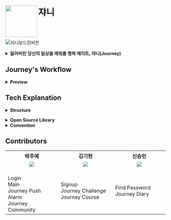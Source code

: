 

#  쟈니 <img src="https://user-images.githubusercontent.com/28949235/125798720-ee361799-6821-4460-bd8d-7641254dfb80.png" align=left width=100>
<br>
<br>

![쟈니보드흰버전](https://user-images.githubusercontent.com/28949235/125825984-5d6087d6-e8bd-4b4b-8ad8-004736141a6d.png)
<details>
	<summary><b>잃어버린 당신의 일상을 깨워줄 행복 메이트, 쟈니(Journey)</b><br></summary>
	쟈니는 일상에서 중요하지만 잊고 살아가는 것들을 끊임없이 일깨워주는 ‘행복 찾기’ 서비스입니다.  재미있는 콘셉트의 캐릭터가 사용자의 일상에 쉽게 다가감으로써 행복을 찾아내는 습관이 생길 수 있도록 도와줍니다.  푸시 알림으로 일상의 안부 메시지를 받아보고, 하루 단위 랜덤 챌린지를 완수하여 나만의 소확행을 기록하고 공유해보세요 . 
	</details>

## Journey's Workflow 

<details>
	<summary><b>Preview</b><br></summary>
	<div markdown="1">
    <img src="https://user-images.githubusercontent.com/28949235/125818953-985f2d8b-442d-41e6-833c-c82aaa95f672.png" alt="image" />

    <img src="https://user-images.githubusercontent.com/58849278/126058907-1f14f778-5784-432e-bfa4-1a7c05110391.png" />
    <img src="https://user-images.githubusercontent.com/58849278/126058934-63c29b0c-9521-4465-ba1d-615f9e273e7d.png" />
	<img src="https://user-images.githubusercontent.com/28949235/125819660-29a88675-1b4d-4a72-b358-5917d71b4f6b.png" />
	<img src="https://user-images.githubusercontent.com/58849278/125906281-1427c872-10af-4cad-b791-c9f6722ee39d.png" />
	<img src="https://user-images.githubusercontent.com/28949235/125819715-3f5a355f-5ee7-4465-999d-455550becd82.png" />
  <img src=" https://user-images.githubusercontent.com/58849278/125941121-64159098-e277-465a-a82c-5d1b152a9e1b.png" />
	<img src="https://user-images.githubusercontent.com/58849278/125941262-a64007c8-62d6-4f45-8188-726ad4ace3e0.png" />
	<img src="https://user-images.githubusercontent.com/58849278/125941379-a457ebc3-fbc8-4d84-a4c7-141d117d1ec7.png" />
  <img src="https://user-images.githubusercontent.com/28949235/125819842-019d3d42-0af6-4775-8b3e-276752416deb.png" />
  </div>
	</details>
	
## Tech Explanation

<details>
	<summary><b>Structure</b><br></summary>

🌹Journey
 ┣ 📑application
 ┣ 📑base
 ┣ 📑data
 ┣ 📑di
 ┣ 📑frame
 ┣ 📑challenge
 ┣ 📑community
 ┣ 📑course
 ┣ 📑diary
 ┣ 📑findpw
 ┣ 📑login
 ┣ 📑main
 ┣ 📑pushalarm
 ┣ 📑reward
 ┣ 📑signup
 ┗📑 utils
	</details>

<details>
	<summary><b>Open Source Library</b><br></summary>
	
| 라이브러리                                                   | 목적                                                    |
| ------------------------------------------------------------ | ------------------------------------------------------- |
| [Activity-KTX](https://developer.android.com/kotlin/ktx/extensions-list) | Activity에서 ViewModel 위임 초기화위해 사용             |
| [Fragment-KTX](https://developer.android.com/kotlin/ktx/extensions-list) | Fragment에서 Shared ViewModel 위임 초기화 위해 사용     |
| [Jetpack Navigation](https://developer.android.com/jetpack/androidx/releases/navigation) | Fragment간 화면 전환 용이                               |
| [LifeCycle](https://github.com/ausichenko/android-lifecycles) | Fragment 생명주기                                |
| [LiveData](https://github.com/ravi8x/LiveData)                   | LifeCycleOwner 관찰자 등록        |    
| [Retrofit2](https://github.com/square/retrofit)              | 서버 통신                                               |
| [Gson](https://github.com/google/gson)                       | 서버에서 받아온 Json 객체를 Gson으로 변환               |
| [OkHttp](https://square.github.io/okhttp/)                   | 서버 통신에서 토큰 Interceptor 등 Util 기능 제작에 활용 |
| [Firebase](https://firebase.google.com/)                     | 푸쉬 알람 구현에 활용                                             |
| [Hilt](https://developer.android.com/jetpack/androidx/releases/hilt) | 의존성 주입                        |
| [Glide](https://github.com/bumptech/glide)                   | URL 형식의 이미지          |
| [TedImagePicker](https://github.com/ParkSangGwon/TedImagePicker) | 갤러리에서 이미지를 가져오기 위해 사용                  |
| [Glide](https://github.com/bumptech/glide)                   | URL 형식의 이미지          |       

</details>



<details>
	<summary><b>Convention</b><br></summary>
	
📕  [Journey Coding Convention](https://github.com/team-journey/journey-android/wiki/Coding-Convention)

📙 [Journey Commit, branch Convention](https://github.com/team-journey/journey-android/wiki/Commit-Message-and-Branch-Convention)

📗 [Journey Package Convention](https://github.com/team-journey/journey-android/wiki/Package-Convention)

📘 [Journey Kanban board](https://www.notion.so/AND-cf17a9d32246486e899e4eb2be8a1396)

</details>

## Contributors

<table align="center" style = "table-layout: auto; width: 100%; table-layout: fixed;">
  <colgroup>
    <col style="width:33%"/>
    <col style="width:34%"/>
    <col style="width:33%"/>
  </colgroup>
  <th align="center">박주예</th>
  <th align="center">김기현</th>
  <th align="center">신승민</th>
  <tr>
    <td align="center"><img src="https://user-images.githubusercontent.com/58849278/125941800-3787c40d-d98b-4201-86f0-e7fe52941679.jpeg?size=10"/></td>
    <td align="center"><img src="https://user-images.githubusercontent.com/58849278/125941958-5c296c28-9c0a-497a-9fa8-b4851b9e7069.jpeg? size=1000 "/></td>
    <td align="center"><img src="https://user-images.githubusercontent.com/58849278/125942180-078e2514-6e01-48be-b945-237e12cb1b6d.jpeg? size = 900"/></td>
  </tr>
  <tr>
    <td>
    <br>
    Login<br>
    Main<br>
		Journey Push Alarm<br>
		Journey Community<br>
    </td>
    <td>
    Signup<br>
    Journey Challenge<br>
	Journey Course<br>
    </td>
    <td>
    Find Password<br>
    Journey Diary<br>
    </td>
  </tr>
</table>






















